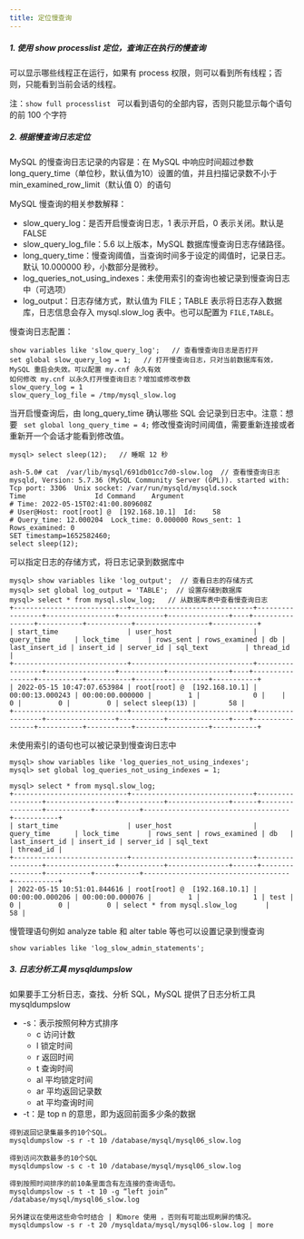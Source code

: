 ```yaml
---
title: 定位慢查询
---
```


##### 1. 使用 show processlist 定位，查询正在执行的慢查询

可以显示哪些线程正在运行，如果有 process 权限，则可以看到所有线程；否则，只能看到当前会话的线程。

注：`show full processlist ` 可以看到语句的全部内容，否则只能显示每个语句的前 100 个字符

##### 2. 根据慢查询日志定位

MySQL 的慢查询日志记录的内容是：在 MySQL 中响应时间超过参数 long_query_time（单位秒，默认值为10）设置的值，并且扫描记录数不小于 min_examined_row_limit（默认值 0）的语句

MySQL  慢查询的相关参数解释：

- slow_query_log：是否开启慢查询日志，1 表示开启，0 表示关闭。默认是 FALSE 
- slow_query_log_file：5.6 以上版本，MySQL 数据库慢查询日志存储路径。
- long_query_time：慢查询阈值，当查询时间多于设定的阈值时，记录日志。默认 10.000000 秒，小数部分是微秒。
- log_queries_not_using_indexes：未使用索引的查询也被记录到慢查询日志中（可选项）
- log_output：日志存储方式，默认值为 FILE；TABLE 表示将日志存入数据库，日志信息会存入 mysql.slow_log 表中。也可以配置为 `FILE,TABLE`。

慢查询日志配置：

```
show variables like 'slow_query_log';   // 查看慢查询日志是否打开
set global slow_query_log = 1;   // 打开慢查询日志，只对当前数据库有效，MySQL 重启会失效。可以配置 my.cnf 永久有效
如何修改 my.cnf 以永久打开慢查询日志？增加或修改参数 
slow_query_log = 1
slow_query_log_file = /tmp/mysql_slow.log
```

当开启慢查询后，由 long_query_time 确认哪些 SQL 会记录到日志中。注意：想要 ` set global long_query_time = 4;` 修改慢查询时间阈值，需要重新连接或者重新开一个会话才能看到修改值。

```
mysql> select sleep(12);   // 睡眠 12 秒  

ash-5.0# cat  /var/lib/mysql/691db01cc7d0-slow.log  // 查看慢查询日志
mysqld, Version: 5.7.36 (MySQL Community Server (GPL)). started with:
Tcp port: 3306  Unix socket: /var/run/mysqld/mysqld.sock
Time                 Id Command    Argument
# Time: 2022-05-15T02:41:00.809608Z
# User@Host: root[root] @  [192.168.10.1]  Id:    58
# Query_time: 12.000204  Lock_time: 0.000000 Rows_sent: 1  Rows_examined: 0
SET timestamp=1652582460;
select sleep(12);
```

可以指定日志的存储方式，将日志记录到数据库中

```
mysql> show variables like 'log_output';  // 查看日志的存储方式
mysql> set global log_output = 'TABLE';  // 设置存储到数据库
mysql> select * from mysql.slow_log;   // 从数据库表中查看慢查询日志
+----------------------------+------------------------------+-----------------+-----------------+-----------+---------------+----+----------------+-----------+-----------+------------------+-----------+
| start_time                 | user_host                    | query_time      | lock_time       | rows_sent | rows_examined | db | last_insert_id | insert_id | server_id | sql_text         | thread_id |
+----------------------------+------------------------------+-----------------+-----------------+-----------+---------------+----+----------------+-----------+-----------+------------------+-----------+
| 2022-05-15 10:47:07.653984 | root[root] @  [192.168.10.1] | 00:00:13.000243 | 00:00:00.000000 |         1 |             0 |    |              0 |         0 |         0 | select sleep(13) |        58 |
+----------------------------+------------------------------+-----------------+-----------------+-----------+---------------+----+----------------+-----------+-----------+------------------+-----------+
```

未使用索引的语句也可以被记录到慢查询日志中

```
mysql> show variables like 'log_queries_not_using_indexes';
mysql> set global log_queries_not_using_indexes = 1;

mysql> select * from mysql.slow_log;
+----------------------------+------------------------------+-----------------+-----------------+-----------+---------------+------+----------------+-----------+-----------+------------------------------------+-----------+
| start_time                 | user_host                    | query_time      | lock_time       | rows_sent | rows_examined | db   | last_insert_id | insert_id | server_id | sql_text                           | thread_id |
+----------------------------+------------------------------+-----------------+-----------------+-----------+---------------+------+----------------+-----------+-----------+------------------------------------+-----------+
| 2022-05-15 10:51:01.844616 | root[root] @  [192.168.10.1] | 00:00:00.000206 | 00:00:00.000076 |         1 |             1 | test |              0 |         0 |         0 | select * from mysql.slow_log       |        58 |
```

慢管理语句例如 analyze table 和 alter table 等也可以设置记录到慢查询

```
show variables like 'log_slow_admin_statements';
```

##### 3. 日志分析工具 mysqldumpslow

如果要手工分析日志，查找、分析 SQL，MySQL 提供了日志分析工具 mysqldumpslow

- -s：表示按照何种方式排序 
  - c 访问计数
  - l 锁定时间
  - r 返回时间
  - t 查询时间
  - al 平均锁定时间
  - ar 平均返回记录数
  - at 平均查询时间
- -t：是 top n 的意思，即为返回前面多少条的数据

```
得到返回记录集最多的10个SQL。
mysqldumpslow -s r -t 10 /database/mysql/mysql06_slow.log

得到访问次数最多的10个SQL
mysqldumpslow -s c -t 10 /database/mysql/mysql06_slow.log

得到按照时间排序的前10条里面含有左连接的查询语句。
mysqldumpslow -s t -t 10 -g “left join” /database/mysql/mysql06_slow.log

另外建议在使用这些命令时结合 | 和more 使用 ，否则有可能出现刷屏的情况。
mysqldumpslow -s r -t 20 /mysqldata/mysql/mysql06-slow.log | more
```


